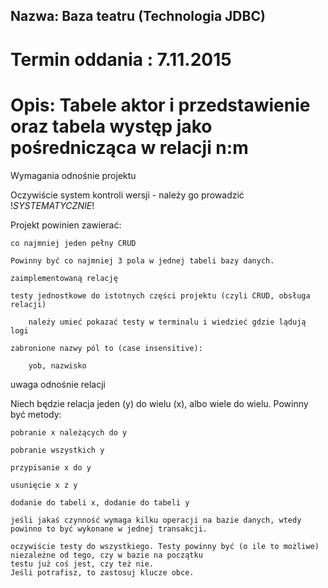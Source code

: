 ## Nazwa: Baza teatru (Technologia JDBC) 
# Termin oddania : 7.11.2015
# Opis: Tabele aktor i przedstawienie oraz tabela występ jako pośrednicząca w relacji n:m
 Wymagania odnośnie projektu

Oczywiście system kontroli wersji - należy go prowadzić !_SYSTEMATYCZNIE_!

Projekt powinien zawierać:

    co najmniej jeden pełny CRUD
    
    Powinny być co najmniej 3 pola w jednej tabeli bazy danych.
    
    zaimplementowaną relację
    
    testy jednostkowe do istotnych części projektu (czyli CRUD, obsługa relacji)
    
        należy umieć pokazać testy w terminalu i wiedzieć gdzie lądują logi 
        
    zabronione nazwy pól to (case insensitive):
    
        yob, nazwisko 

uwaga odnośnie relacji

Niech będzie relacja jeden (y) do wielu (x), albo wiele do wielu. Powinny być metody:

    pobranie x należących do y
    
    pobranie wszystkich y
    
    przypisanie x do y
    
    usunięcie x z y
    
    dodanie do tabeli x, dodanie do tabeli y
    
    jeśli jakaś czynność wymaga kilku operacji na bazie danych, wtedy powinno to być wykonane w jednej transakcji.
    
    oczywiście testy do wszystkiego. Testy powinny być (o ile to możliwe) niezależne od tego, czy w bazie na początku
    testu już coś jest, czy też nie. 
    Jeśli potrafisz, to zastosuj klucze obce. 




